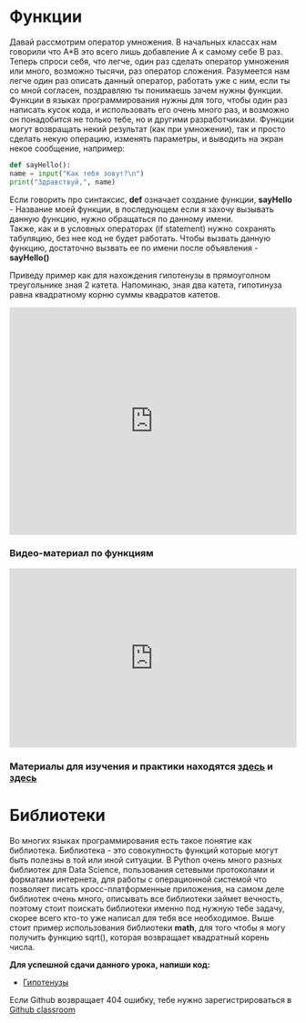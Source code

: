 # Функции  
Давай рассмотрим оператор умножения. В начальных классах нам говорили что A\*B это всего лишь добавление A к самому себе B раз. Теперь спроси себя, что легче, один раз сделать оператор умножения или много, возможно тысячи, раз оператор сложения. Разумеется нам легче один раз описать данный оператор, работать уже с ним, если ты со мной согласен, поздравляю ты понимаешь зачем нужны функции. Функции в языках программирования нужны для того, чтобы один раз написать кусок кода, и использовать его очень много раз, и возможно он понадобится не только тебе, но и другими разработчиками. Функции могут возвращать некий результат (как при умножении), так и просто сделать некую операцию, изменять параметры, и выводить на экран некое сообщение, например:   

```python
def sayHello():  
name = input("Как тебя зовут?\n")    
print("Здравствуй,", name)  
```
Если говорить про синтаксис, **def** означает создание функции, **sayHello** - Название моей функции, в последующем если я захочу вызывать данную функцию, нужно обращаться по данному имени.   
Также, как и в условных операторах (if statement) нужно сохранять табуляцию, без нее код не будет работать.
Чтобы вызвать данную функцию, достаточно вызвать ее по имени после объявления - **sayHello()**        

Приведу пример как для нахождения гипотенузы в прямоуголном треугольнике зная 2 катета. Напоминаю, зная два катета, гипотинуза равна квадратному корню суммы квадратов катетов.   

<iframe height="400px" width="100%" src="https://repl.it/@SakenMukanov/TubbyShabbyComputer?lite=true" scrolling="no" frameborder="no" allowtransparency="true" allowfullscreen="true" sandbox="allow-forms allow-pointer-lock allow-popups allow-same-origin allow-scripts allow-modals"></iframe>
  
### Видео-материал по функциям
<iframe width="100%" height="315" src="https://www.youtube.com/embed/DJAlfolEv9A" frameborder="0" allow="accelerometer; autoplay; encrypted-media; gyroscope; picture-in-picture" allowfullscreen></iframe>   
   


### Материалы для изучения и практики находятся <a href="https://python-scripts.com/functions-python" target="_blank">здесь</a> и <a href="https://wombat.org.ua/AByteOfPython/functions.html" target="_blank">здесь</a>   


# Библиотеки  
Во многих языках программирования есть такое понятие как библиотека. Библиотека - это совокупность функций которые могут быть полезны в той или иной ситуации. В Python очень много разных библиотек для Data Science, пользования сетевыми протоколами и форматами интернета, для работы с операционной системой что позволяет писать кросс-платформенные приложения, на самом деле библиотек очень много, описывать все библиотеки займет вечность, поэтому стоит поискать библиотеки именно под нужную тебе задачу, скорее всего кто-то уже написал для тебя все необходимое. Выше стоит пример использования библиотеки **math**, для того чтобы я могу получить функцию sqrt(), которая возвращает квадратный корень числа.


**Для успешной сдачи данного урока, напиши код:** 

- <a href="https://github.com/alem-classroom/student-python-introduction-{GITHUB_LOGIN}/blob/master/functions-packages/hypotenuse.py" class="repo-button">Гипотенузы</a>   

Если Github возвращает 404 ошибку, тебе нужно зарегистрироваться в <a href="https://classroom.github.com/a/c9J3nA9U">Github classroom</a>   



